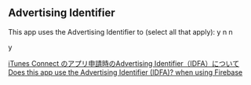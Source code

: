 ## Advertising Identifier

This app uses the Advertising Identifier to (select all that apply):
y
n
n

y

[iTunes Connect のアプリ申請時のAdvertising Identifier（IDFA）について](http://travitu.hatenablog.jp/entry/2014/04/19/015741)
[Does this app use the Advertising Identifier (IDFA)? when using Firebase](https://stackoverflow.com/questions/50627663/does-this-app-use-the-advertising-identifier-idfa-when-using-firebase?rq=1)
